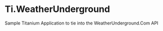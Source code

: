 Ti.WeatherUnderground
=====================

Sample Titanium Application to tie into the WeatherUnderground.Com API
